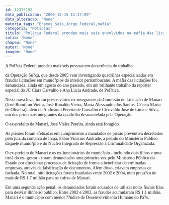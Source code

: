 ```yaml
---
id: 12375192
data_publicacao: "2006-12-15 11:17:00"
data_alteracao: "None"
materia_tags: "Éramos Seis,Jorge Federal,mafia"
categoria: "Notícias"
titulo: "Pol?cia Federal prendeu mais seis envolvidos na máfia das licitações de Manari"
sutia: "None"
chapeu: "None"
autor: "None"
imagem: "None"
---
```

<p><P><FONT face=Verdana>A Pol?cia Federal prendeu mais seis pessoas em decorrência do trabalho</p>
<p> da Operação Su?ça, que desde 2005 vem investigando quadrilhas especializadas em fraudar licitações em munic?pios do interior pernambucano. A máfia das licitações foi denunciada, ainda em agosto do ano passado,&nbsp;em um brilhante trabalho&nbsp;da repórter especial do JC Ciara Carvalho e Ana Lúcia Andrade, de Pol?tica. </FONT></P></p>
<p><P><FONT face=Verdana>Nesta nova leva, foram presos vários ex-integrantes da Comissão de Licitação de Manari (José Romilton Vieira, José Ronaldo Vieira, Maria Alessandra dos Santos, C?cera Maria de Oliveira), além de Andreanni Pereira de Carvalho e Cleovaldo José de Lima e Silva, um dos principais integrantes da quadrilha desmantelada pela Operação. </FONT></P></p>
<p><P><FONT face=Verdana>O ex-prefeito de Manari, José Vieira Pereira, ainda está foragido.</FONT></P></p>
<p><P><FONT face=Verdana>As prisões foram efetuadas em cumprimento a mandados de prisão preventiva decretados pelo juiz da comarca de Inajá, Fábio Vinicius Andrade, a pedido do Ministério Público daquele munic?pio e do Núcleo Integrado de Repressão à Criminalidade Organizada.</FONT></P></p>
<p><P><FONT face=Verdana>O ex-prefeito de Manari e os ex-funcionários do munic?pio - incluindo dois filhos e uma irmã do ex- gestor - foram denunciados uma primeira vez pelo Ministério Público do Estado por direcionar processos de licitação de forma a beneficiar determinadas empresas, através da falsificação de documentos. Além disso, criavam empresas de fachada. No total, oito licitações foram fraudadas entre 2002 e 2004, num preju?zo de mais de R$ 1,7 milhão para os cofres de Manari.</FONT></P></p>
<p><P><FONT face=Verdana>Em uma segunda ação penal, os denunciados foram acusados de utilizar notas fiscais frias para desviar dinheiro público. Entre 2002 e 2003, as fraudes acumularam R$ 1,1 milhão. Manari é o munic?pio com menor ??ndice de Desenvolvimento Humano do Pa?s.</FONT></P> </p>
